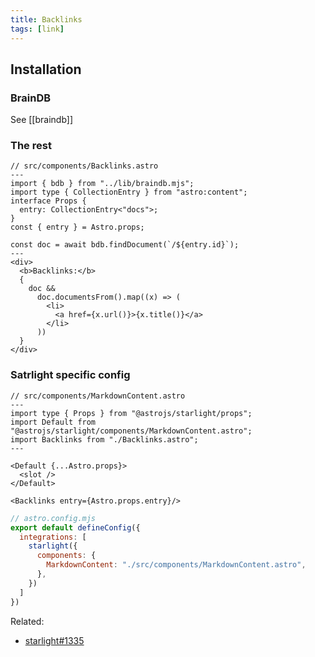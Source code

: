 ```yaml
---
title: Backlinks
tags: [link]
---
```


## Installation

### BrainDB

See [[braindb]]

### The rest

```astro
// src/components/Backlinks.astro
---
import { bdb } from "../lib/braindb.mjs";
import type { CollectionEntry } from "astro:content";
interface Props {
  entry: CollectionEntry<"docs">;
}
const { entry } = Astro.props;

const doc = await bdb.findDocument(`/${entry.id}`);
---
<div>
  <b>Backlinks:</b>
  {
    doc &&
      doc.documentsFrom().map((x) => (
        <li>
          <a href={x.url()}>{x.title()}</a>
        </li>
      ))
  }
</div>
```

### Satrlight specific config

```astro
// src/components/MarkdownContent.astro
---
import type { Props } from "@astrojs/starlight/props";
import Default from "@astrojs/starlight/components/MarkdownContent.astro";
import Backlinks from "./Backlinks.astro";
---

<Default {...Astro.props}>
  <slot />
</Default>

<Backlinks entry={Astro.props.entry}/>
```

```js
// astro.config.mjs
export default defineConfig({
  integrations: [
    starlight({
      components: {
        MarkdownContent: "./src/components/MarkdownContent.astro",
      },
    })
  ]
})
```

Related:

- [starlight#1335](https://github.com/withastro/starlight/discussions/1335)
